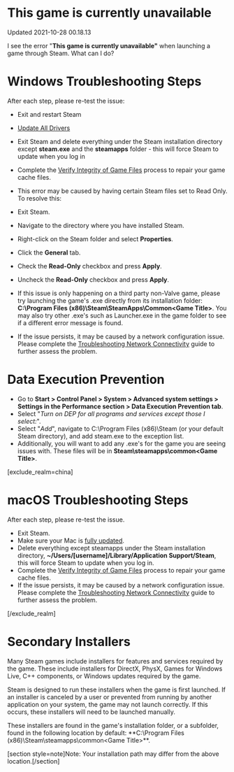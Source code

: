 # This game is currently unavailable
Updated 2021-10-28 00.18.13

I see the error "**This game is currently unavailable"** when launching a game through Steam.  What can I do?  
  
# Windows Troubleshooting Steps
  
After each step, please re-test the issue:  

*  Exit and restart Steam
* [Update All Drivers](https://help.steampowered.com/en/faqs/view/5799-495F-1F25-D15B)
*  Exit Steam and delete everything under the Steam installation directory except **steam.exe** and the **steamapps** folder - this will force Steam to update when you log in
*  Complete the [Verify Integrity of Game Files](https://help.steampowered.com/en/faqs/view/0C48-FCBD-DA71-93EB) process to repair your game cache files.
* This error may be caused by having certain Steam files set to Read Only.  To resolve this:   

*  Exit Steam.
*  Navigate to the directory where you have installed Steam.
*  Right-click on the Steam folder and select **Properties**.
*  Click the **General** tab.
*  Check the **Read-Only** checkbox and press **Apply**.
*  Uncheck the **Read-Only** checkbox and press **Apply**.
*  If this issue is only happening on a third party non-Valve game, please try launching the game's .exe directly from its installation folder: **C:\Program Files (x86)\Steam\SteamApps\Common\<Game Title>**.  You may also try other .exe's such as Launcher.exe in the game folder to see if a different error message is found.
*  If the issue persists, it may be caused by a network configuration issue.  Please complete the [Troubleshooting Network Connectivity](https://help.steampowered.com/en/faqs/view/669A-2F68-D1D1-A5EC) guide to further assess the problem.

  
  
  
# Data Execution Prevention
    

* Go to **Start > Control Panel > System > Advanced system settings > Settings in the Performance section > Data Execution Prevention tab**.
* Select "*Turn on DEP for all programs and services except those I select:*".
* Select "*Add*", navigate to C:\Program Files (x86)\Steam (or your default Steam directory), and add steam.exe to the exception list.
* Additionally, you will want to add any .exe's for the game you are seeing issues with.  These files will be in **Steam\steamapps\common\<Game Title>**.

  
[exclude_realm=china]  
# macOS Troubleshooting Steps
  
After each step, please re-test the issue.  

* Exit Steam.
* Make sure your Mac is [fully updated](https://help.steampowered.com/en/faqs/view/6073-E74C-A033-48A4).
* Delete everything except steamapps under the Steam installation directory, **~/Users/[username]/Library/Application Support/Steam**, this will force Steam to update when you log in.
* Complete the [Verify Integrity of Game Files](https://help.steampowered.com/en/faqs/view/0C48-FCBD-DA71-93EB) process to repair your game cache files.
* If the issue persists, it may be caused by a network configuration issue.  Please complete the [Troubleshooting Network Connectivity](https://help.steampowered.com/en/faqs/view/669A-2F68-D1D1-A5EC) guide to further assess the problem.

  
[/exclude_realm]  
# Secondary Installers
  
Many Steam games include installers for features and services required by the game. These include installers for DirectX, PhysX, Games for Windows Live, C++ components, or Windows updates required by the game.  
  
Steam is designed to run these installers when the game is first launched. If an installer is canceled by a user or prevented from running by another application on your system, the game may not launch correctly.  If this occurs, these installers will need to be launched manually.  
  
These installers are found in the game's installation folder, or a subfolder, found in the following location by default: **C:\Program Files (x86)\Steam\steamapps\common\<Game Title>\**.  
  
[section style=note]Note: Your installation path may differ from the above location.[/section]  
  
